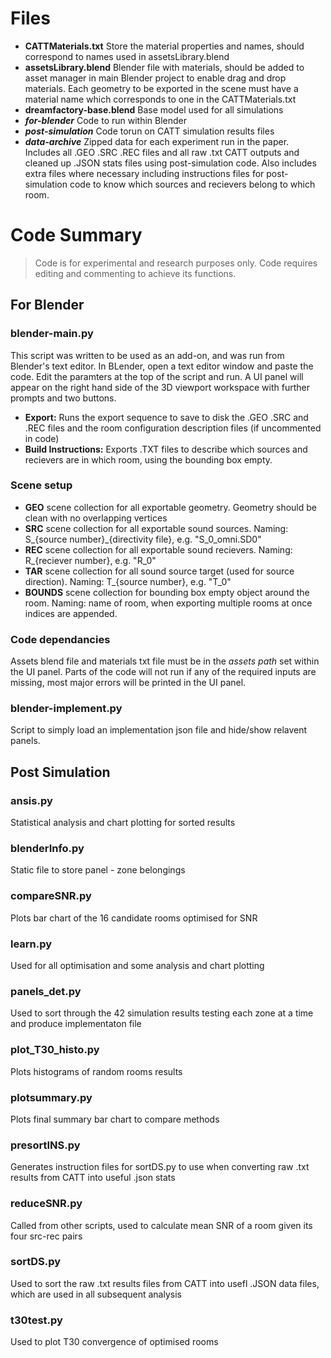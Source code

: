 # Files

- **CATTMaterials.txt** Store the material properties and names, should correspond to names used in assetsLibrary.blend
- **assetsLibrary.blend** Blender file with materials, should be added to asset manager in main Blender project to enable drag and drop materials. Each geometry to be exported in the scene must have a material name which corresponds to one in the CATTMaterials.txt
- **dreamfactory-base.blend** Base model used for all simulations
- ***for-blender*** Code to run within Blender
- ***post-simulation*** Code torun on CATT simulation results files
- ***data-archive*** Zipped data for each experiment run in the paper. Includes all .GEO .SRC .REC files and all raw .txt CATT outputs and cleaned up .JSON stats files using post-simulation code. Also includes extra files where necessary including instructions files for post-simulation code to know which sources and recievers belong to which room.

# Code Summary

> Code is for experimental and research purposes only. Code requires editing and commenting to achieve its functions.

## For Blender

### blender-main.py

This script was written to be used as an add-on, and was run from Blender's text editor. In BLender, open a text editor window and paste the code. Edit the paramters at the top of the script and run. A UI panel will appear on the right hand side of the 3D viewport workspace with further prompts and two buttons.

- **Export:** Runs the export sequence to save to disk the .GEO .SRC and .REC files and the room configuration description files (if uncommented in code)
- **Build Instructions:** Exports .TXT files to describe which sources and recievers are in which room, using the bounding box empty.

### Scene setup

- **GEO** scene collection for all exportable geometry. Geometry should be clean with no overlapping vertices
- **SRC** scene collection for all exportable sound sources. Naming: S\_{source number}\_{directivity file}, e.g. "S_0_omni.SD0"
- **REC** scene collection for all exportable sound recievers. Naming: R\_{reciever number}, e.g. "R_0"
- **TAR** scene collection for all sound source target (used for source direction). Naming: T\_{source number}, e.g. "T_0"
- **BOUNDS** scene collection for bounding box empty object around the room. Naming: name of room, when exporting multiple rooms at once indices are appended.

### Code dependancies

Assets blend file and materials txt file must be in the _assets path_ set within the UI panel. Parts of the code will not run if any of the required inputs are missing, most major errors will be printed in the UI panel.

### blender-implement.py

Script to simply load an implementation json file and hide/show relavent panels. 

## Post Simulation

### ansis.py

Statistical analysis and chart plotting for sorted results

### blenderInfo.py

Static file to store panel - zone belongings

### compareSNR.py

Plots bar chart of the 16 candidate rooms optimised for SNR

### learn.py

Used for all optimisation and some analysis and chart plotting

### panels_det.py

Used to sort through the 42 simulation results testing each zone at a time and produce implementaton file

### plot_T30_histo.py

Plots histograms of random rooms results

### plotsummary.py

Plots final summary bar chart to compare methods

### presortINS.py

Generates instruction files for sortDS.py to use when converting raw .txt results from CATT into useful .json stats

### reduceSNR.py

Called from other scripts, used to calculate mean SNR of a room given its four src-rec pairs

### sortDS.py

Used to sort the raw .txt results files from CATT into usefl .JSON data files, which are used in all subsequent analysis

### t30test.py

Used to plot T30 convergence of optimised rooms
